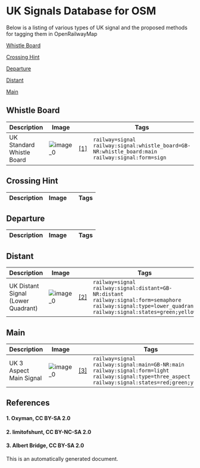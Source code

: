 # UK Signals Database for OSM
Below is a listing of various types of UK signal and the proposed methods for tagging them in OpenRailwayMap

[Whistle Board](#whistle-board)

[Crossing Hint](#crossing-hint)

[Departure](#departure)

[Distant](#distant)

[Main](#main)


## Whistle Board

| **Description** | **Image** | | **Tags** |
|---|---|---|---|
| UK Standard Whistle Board | ![image_0](https://upload.wikimedia.org/wikipedia/commons/thumb/5/53/Whistle_%28104929577%29.jpg/1600px-Whistle_%28104929577%29.jpg) |[[1]](#1-oxyman-cc-by-sa-20) | `railway=signal`</br>`railway:signal:whistle_board=GB-NR:whistle_board:main`</br>`railway:signal:form=sign` |

## Crossing Hint

| **Description** | **Image** | | **Tags** |
|---|---|---|---|

## Departure

| **Description** | **Image** | | **Tags** |
|---|---|---|---|

## Distant

| **Description** | **Image** | | **Tags** |
|---|---|---|---|
| UK Distant Signal (Lower Quadrant) | ![image_0](https://live.staticflickr.com/7020/6797393723_bfb1224a65_b.jpg) |[[2]](#2-limitofshunt-cc-by-nc-sa-20) | `railway=signal`</br>`railway:signal:distant=GB-NR:distant`</br>`railway:signal:form=semaphore`</br>`railway:signal:type=lower_quadrant`</br>`railway:signal:states=green;yellow` |

## Main

| **Description** | **Image** | | **Tags** |
|---|---|---|---|
| UK 3 Aspect Main Signal | ![image_0](https://s0.geograph.org.uk/geophotos/04/11/11/4111142_bd795404.jpg) |[[3]](#3-albert-bridge-cc-by-sa-20) | `railway=signal`</br>`railway:signal:main=GB-NR:main`</br>`railway:signal:form=light`</br>`railway:signal:type=three_aspect`</br>`railway:signal:states=red;green;yellow` |
## References
#### 1. Oxyman, CC BY-SA 2.0
#### 2. limitofshunt, CC BY-NC-SA 2.0
#### 3. Albert Bridge, CC BY-SA 2.0


This is an automatically generated document.